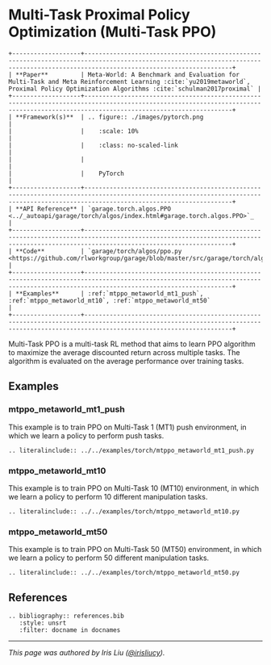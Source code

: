 # Multi-Task Proximal Policy Optimization (Multi-Task PPO)

```eval_rst
+-------------------+-------------------------------------------------------------------------------------------------------------------------------------------------------------------------------------+
| **Paper**         | Meta-World: A Benchmark and Evaluation for Multi-Task and Meta Reinforcement Learning :cite:`yu2019metaworld`, Proximal Policy Optimization Algorithms :cite:`schulman2017proximal` |
+-------------------+-------------------------------------------------------------------------------------------------------------------------------------------------------------------------------------+
| **Framework(s)**  | .. figure:: ./images/pytorch.png                                                                                                                                                    |
|                   |    :scale: 10%                                                                                                                                                                      |
|                   |    :class: no-scaled-link                                                                                                                                                           |
|                   |                                                                                                                                                                                     |
|                   |    PyTorch                                                                                                                                                                          |
+-------------------+-------------------------------------------------------------------------------------------------------------------------------------------------------------------------------------+
| **API Reference** | `garage.torch.algos.PPO <../_autoapi/garage/torch/algos/index.html#garage.torch.algos.PPO>`_                                                                                        |
+-------------------+-------------------------------------------------------------------------------------------------------------------------------------------------------------------------------------+
| **Code**          | `garage/torch/algos/ppo.py <https://github.com/rlworkgroup/garage/blob/master/src/garage/torch/algos/ppo.py>`_                                                                      |
+-------------------+-------------------------------------------------------------------------------------------------------------------------------------------------------------------------------------+
| **Examples**      | :ref:`mtppo_metaworld_mt1_push`, :ref:`mtppo_metaworld_mt10`, :ref:`mtppo_metaworld_mt50`                                                                                           |
+-------------------+-------------------------------------------------------------------------------------------------------------------------------------------------------------------------------------+
```

Multi-Task PPO is a multi-task RL method that aims to learn PPO algorithm to maximize the average discounted return across multiple tasks. The algorithm is evaluated on the average performance over training tasks.

## Examples

### mtppo_metaworld_mt1_push

This example is to train PPO on Multi-Task 1 (MT1) push environment, in which we learn a policy to perform push tasks.

```eval_rst
.. literalinclude:: ../../examples/torch/mtppo_metaworld_mt1_push.py
```

### mtppo_metaworld_mt10

This example is to train PPO on Multi-Task 10 (MT10) environment, in which we learn a policy to perform 10 different manipulation tasks.

```eval_rst
.. literalinclude:: ../../examples/torch/mtppo_metaworld_mt10.py
```

### mtppo_metaworld_mt50

This example is to train PPO on Multi-Task 50 (MT50) environment, in which we learn a policy to perform 50 different manipulation tasks.

```eval_rst
.. literalinclude:: ../../examples/torch/mtppo_metaworld_mt50.py
```

## References

```eval_rst
.. bibliography:: references.bib
   :style: unsrt
   :filter: docname in docnames
```

----

*This page was authored by Iris Liu ([@irisliucy](https://github.com/irisliucy)).*
